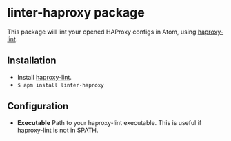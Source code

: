 # linter-haproxy package

This package will lint your opened HAProxy configs in Atom, using [haproxy-lint](https://github.com/abulimov/haproxy-lint).

## Installation

* Install [haproxy-lint](https://github.com/abulimov/haproxy-lint#installation).
* `$ apm install linter-haproxy`

## Configuration
* **Executable** Path to your haproxy-lint executable. This is useful if haproxy-lint is not in $PATH.
